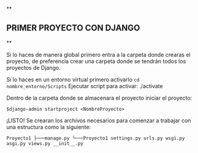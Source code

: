 **

## PRIMER PROYECTO CON DJANGO

**


Si lo haces de manera global primero entra a la carpeta donde crearas el proyecto, de preferencia crear una carpeta donde se tendrán todos los proyectos de Django.


Si lo haces en un entorno virtual primero activarlo `cd nombre_entorno/Scripts`
Ejecutar script para activar:
    ./activate


Dentro de la carpeta donde se almacenara el proyecto iniciar el proyecto:

    $django-admin startproject <NombreProyecto>

¡LISTO! Se crearan los archivos necesarios para comenzar a trabajar con una estructura como la siguiente:

 `Proyecto1
	    ├───manage.py
		└───Proyecto1
				settings.py
		        urls.py
		        wsgi.py
		        asgi.py
		        views.py
		        __init__.py
		        `
        
 
